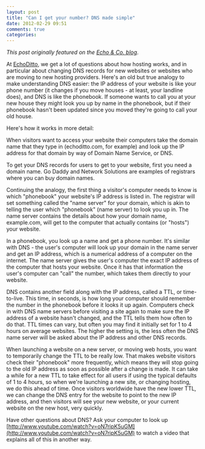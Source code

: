 ```yaml
---
layout: post
title: "Can I get your number? DNS made simple"
date: 2012-02-29 09:51
comments: true
categories:
---
```


*This post originally featured on the [Echo &amp; Co. blog](http://echo.co/blog/can-i-get-your-number-dns-made-simple)*.

At [EchoDitto](http://www.echoditto.com), we get a lot of questions about how hosting works, and in particular about changing DNS records for new websites or websites who are moving to new hosting providers. Here's an old but true analogy to make understanding DNS easier: the IP address of your website is like your phone number (it changes if you move houses - at least, your landline does), and DNS is like the phonebook. If someone wants to call you at your new house they might look you up by name in the phonebook, but if their phonebook hasn't been updated since you moved they're going to call your old house.

Here's how it works in more detail:

When visitors want to access your website their computers take the domain name that they type in (echoditto.com, for example) and look up the IP address for that domain by way of Domain Name Service, or DNS.

To get your DNS records for users to get to your website, first you need a domain name. Go Daddy and Network Solutions are examples of registrars where you can buy domain names.

Continuing the analogy, the first thing a visitor's computer needs to know is which "phonebook" your website's IP address is listed in. The registrar will set something called the "name server" for your domain, which is akin to telling the user which "phonebook" (name server) to look you up in. The name server contains the details about how your domain name, example.com, will get to the computer that actually contains (or "hosts") your website.

In a phonebook, you look up a name and get a phone number. It's similar with DNS - the user's computer will look up your domain in the name server and get an IP address, which is a numerical address of a computer on the internet. The name server gives the user's computer the exact IP address of the computer that hosts your website. Once it has that information the user's computer can "call" the number,  which takes them directly to your website.

DNS contains another field along with the IP address, called a TTL, or time-to-live. This time, in seconds, is how long your computer should remember the number in the phonebook before it looks it up again. Computers check in with DNS name servers before visiting a site again to make sure the IP address of a website hasn't changed, and the TTL tells them how often to do that. TTL times can vary, but often you may find it initially set for 1 to 4 hours on average websites. The higher the setting is, the less often the DNS name server will be asked about the IP address and other DNS records.

When launching a website on a new server, or moving web hosts, you want to temporarily change the TTL to be really low. That makes website visitors check their "phonebook" more frequently, which means they will stop going to the old IP address as soon as possible after a change is made. It can take a while for a new TTL to take effect for all users if using the typical defaults of 1 to 4 hours, so when we're launching a new site, or changing hosting, we do this ahead of time. Once visitors worldwide have the new lower TTL, we can change the DNS entry for the website to point to the new IP address, and then visitors will see your new website, or your current website on the new host, very quickly.

Have other questions about DNS? Ask your computer to look up [http://www.youtube.com/watch?v=oN7ripK5uGM](http://www.youtube.com/watch?v=oN7ripK5uGM) to watch a video that explains all of this in another way.
